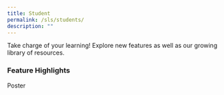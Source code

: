 ```yaml
---
title: Student
permalink: /sls/students/
description: ""
---
```

Take charge of your learning! Explore new features as well as our growing library of resources.

### Feature Highlights
Poster